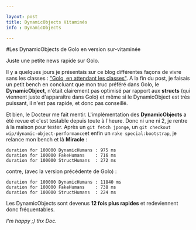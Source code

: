 ```yaml
---

layout: post
title: DynamicObjects Vitaminés
info : DynamicObjects

---
```


#Les DynamicObjects de Golo en version sur-vitaminée

Juste une petite news rapide sur Golo. 

Il y a quelques jours je présentais sur ce blog différentes façons de vivre sans les classes : ["Golo, en attendant les classes"](http://k33g.github.io/2013/07/17/KLASS-GOLO.html). A la fin du post, je faisais un petit bench en concluant que mon truc préféré dans Golo, le **DynamicObject**, n'était clairement pas optimisé par rapport aux **structs** (qui viennent juste d'apparaître dans Golo) et même si le DynamicObject est très puissant, il n'est pas rapide, et donc pas conseillé.

Et bien, le Docteur me fait mentir. L'implémentation des **DynamicObjects** a été revue et c'est testable depuis toute à l'heure. Donc ni une ni 2, je rentre à la maison pour tester. Après un `git fetch jponge`, un `git checkout wip/dynamic-object-performance`et enfin un `rake special:bootstrap`, je relance mon bench et là **Miracle** :

    duration for 100000 DynamicHumans : 975 ms
    duration for 100000 FakeHumans    : 716 ms
    duration for 100000 StructHumans  : 272 ms

contre, (avec la version précédente de Golo) :

    duration for 100000 DynamicHumans : 11840 ms
    duration for 100000 FakeHumans    : 738 ms
    duration for 100000 StructHumans  : 224 ms

Les DynamicObjects sont devenus **12 fois plus rapides** et redeviennent donc fréquentables. 

*I'm happy ;) thx Doc.*



 